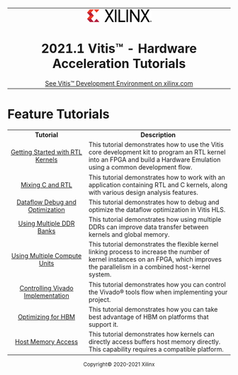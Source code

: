 ﻿<table class="sphinxhide" width="100%">
 <tr width="100%">
    <td align="center"><img src="https://raw.githubusercontent.com/Xilinx/Image-Collateral/main/xilinx-logo.png" width="30%"/><h1>2021.1 Vitis™ - Hardware Acceleration Tutorials</h1>
    <a href="https://www.xilinx.com/products/design-tools/vitis.html">See Vitis™ Development Environment on xilinx.com</a>
    </td>
 </tr>
</table>

# Feature Tutorials

 <table style="width:100%">
 <tr>
 <td width="35%" align="center"><b>Tutorial</b>
 <td width="65%" align="center"><b>Description</b>
 </tr>
 <tr>
 <td align="center"><a href="./Feature_Tutorials/01-rtl_kernel_workflow/README.md">Getting Started with RTL Kernels</a></td>
 <td>This tutorial demonstrates how to use the Vitis core development kit to program an RTL kernel into an FPGA and build a Hardware Emulation using a common development flow.</td>
 </tr>
 <tr>
 <td align="center"><a href="./Feature_Tutorials/02-mixing-c-rtl-kernels/README.md">Mixing C and RTL</a></td>
 <td>This tutorial demonstrates how to work with an application containing RTL and C kernels, along with various design analysis features.</td>
 </tr>
<tr>
 <td align="center"><a href="./Feature_Tutorials/03-dataflow_debug_and_optimization/README.md">Dataflow Debug and Optimization</a></td>
 <td>This tutorial demonstrates how to debug and optimize the dataflow optimization in Vitis HLS.</td>
 </tr>
  <td align="center"><a href="./Feature_Tutorials/04-mult-ddr-banks/README.md">Using Multiple DDR Banks</a></td>
 <td>This tutorial demonstrates how using multiple DDRs can improve data transfer between kernels and global memory.</td>
 </tr>
  <tr>
 <td align="center"><a href="./Feature_Tutorials/05-using-multiple-cu/README.md">Using Multiple Compute Units</a></td>
 <td>This tutorial demonstrates the flexible kernel linking process to increase the number of kernel instances on an FPGA, which improves the parallelism in a combined host-kernel system.</td>
 </tr>
  <tr>
 <td align="center"><a href="./Feature_Tutorials/06-controlling-vivado-implementation/">Controlling Vivado Implementation</a></td>
 <td>This tutorial demonstrates how you can control the Vivado&reg; tools flow when implementing your project.</td>
 </tr>
  <tr>
 <td align="center"><a href="./Feature_Tutorials/07-using-hbm/">Optimizing for HBM</a></td>
 <td>This tutorial demonstrates how you can take best advantage of HBM on platforms that support it.</td>
 </tr>
 <tr>
<td align="center"><a href="./Feature_Tutorials/08-using-hostmem/">Host Memory Access</a></td>
<td>This tutorial demonstrates how kernels can directly access buffers host memory directly. This capability requires a compatible platform.</td>
</tr>
 </table>


<p class="sphinxhide" align="center"><sup>Copyright&copy; 2020-2021 Xilinx</sup></p>
